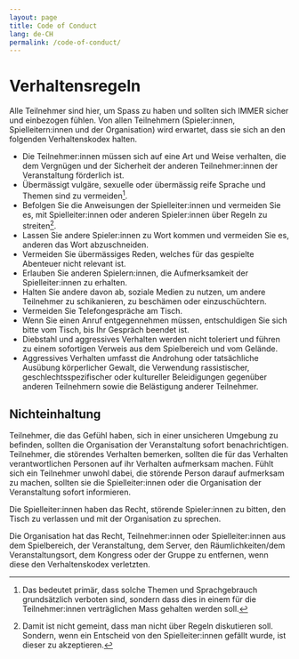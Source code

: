 ```yaml
---
layout: page
title: Code of Conduct
lang: de-CH
permalink: /code-of-conduct/
---
```


# Verhaltensregeln

Alle Teilnehmer sind hier, um Spass zu haben und sollten sich IMMER sicher und einbezogen fühlen. Von allen Teilnehmern (Spieler:innen, Spielleitern:innen und der Organisation) wird erwartet, dass sie sich an den folgenden Verhaltenskodex halten.

- Die Teilnehmer:innen müssen sich auf eine Art und Weise verhalten, die dem Vergnügen und der Sicherheit der anderen Teilnehmer:innen der Veranstaltung förderlich ist.
- Übermässigt vulgäre, sexuelle oder übermässig reife Sprache und Themen sind zu vermeiden[^1].
- Befolgen Sie die Anweisungen der Spielleiter:innen und vermeiden Sie es, mit Spielleiter:innen oder anderen Spieler:innen über Regeln zu streiten[^2].
- Lassen Sie andere Spieler:innen zu Wort kommen und vermeiden Sie es, anderen das Wort abzuschneiden.
- Vermeiden Sie übermässiges Reden, welches für das gespielte Abenteuer nicht relevant ist.
- Erlauben Sie anderen Spielern:innen, die Aufmerksamkeit der Spielleiter:innen zu erhalten.
- Halten Sie andere davon ab, soziale Medien zu nutzen, um andere Teilnehmer zu schikanieren, zu beschämen oder einzuschüchtern.
- Vermeiden Sie Telefongespräche am Tisch.
- Wenn Sie einen Anruf entgegennehmen müssen, entschuldigen Sie sich bitte vom Tisch, bis Ihr Gespräch beendet ist.
- Diebstahl und aggressives Verhalten werden nicht toleriert und führen zu einem sofortigen Verweis aus dem Spielbereich und vom Gelände.
- Aggressives Verhalten umfasst die Androhung oder tatsächliche Ausübung körperlicher Gewalt, die Verwendung rassistischer, geschlechtsspezifischer oder kultureller Beleidigungen gegenüber anderen Teilnehmern sowie die Belästigung anderer Teilnehmer.

[^1]: Das bedeutet primär, dass solche Themen und Sprachgebrauch grundsätzlich verboten sind, sondern dass dies in einem für die Teilnehmer:innen verträglichen Mass gehalten werden soll.
[^2]: Damit ist nicht gemeint, dass man nicht über Regeln diskutieren soll. Sondern, wenn ein Entscheid von den Spielleiter:innen gefällt wurde, ist dieser zu akzeptieren.

## Nichteinhaltung

Teilnehmer, die das Gefühl haben, sich in einer unsicheren Umgebung zu befinden, sollten die Organisation der Veranstaltung sofort benachrichtigen. Teilnehmer, die störendes Verhalten bemerken, sollten die für das Verhalten verantwortlichen Personen auf ihr Verhalten aufmerksam machen. Fühlt sich ein Teilnehmer unwohl dabei, die störende Person darauf aufmerksam zu machen, sollten sie die Spielleiter:innen oder die Organisation der Veranstaltung sofort informieren.

Die Spielleiter:innen haben das Recht, störende Spieler:innen zu bitten, den Tisch zu verlassen und mit der Organisation zu sprechen.

Die Organisation hat das Recht, Teilnehmer:innen oder Spielleiter:innen aus dem Spielbereich, der Veranstaltung, dem Server, den Räumlichkeiten/dem Veranstaltungsort, dem Kongress oder der Gruppe zu entfernen, wenn diese den Verhaltenskodex verletzten.
